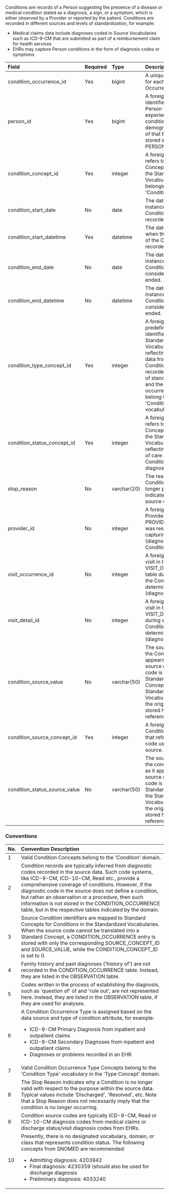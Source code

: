 Conditions are records of a Person suggesting the presence of a disease or medical condition stated as a diagnosis, a sign, or a symptom, which is either observed by a Provider or reported by the patient. Conditions are recorded in different sources and levels of standardization, for example:

  * Medical claims data include diagnoses coded in Source Vocabularies such as ICD-9-CM that are submitted as part of a reimbursement claim for health services 
  * EHRs may capture Person conditions in the form of diagnosis codes or symptoms

Field|Required|Type|Description
:--------------------------------|:--------|:------------|:------------------------------------------------------------
| condition_occurrence_id        | Yes       | bigint       | A unique identifier for each Condition Occurrence event.                                                                                                                                                         |
| person_id                      | Yes       | bigint       | A foreign key identifier to the Person who is experiencing the condition. The demographic details of that Person are stored in the PERSON table.                                                                 |
| condition_concept_id           | Yes       | integer      | A foreign key that refers to a Standard Concept identifier in the Standardized Vocabularies belonging to the 'Condition' domain.                                                                                                           |
| condition_start_date           | No        | date         | The date when the instance of the Condition is recorded.                                                                                                                                                         |
| condition_start_datetime       | Yes       | datetime     | The date and time when the instance of the Condition is recorded.                                                                                                                                                |
| condition_end_date             | No        | date         | The date when the instance of the Condition is considered to have ended.                                                                                                                                         |
| condition_end_datetime         | No        | datetime     | The date when the instance of the Condition is considered to have ended.                                                                                                                                         |
| condition_type_concept_id      | Yes       | integer      | A foreign key to the predefined Concept identifier in the Standardized Vocabularies reflecting the source data from which the Condition was recorded, the level of standardization, and the type of occurrence. These belong to the 'Condition Type' vocabulary  |
| condition_status_concept_id    | Yes        | integer      | A foreign key that refers to a Standard Concept identifier in the Standardized Vocabularies reflecting the point of care at which the Condition was diagnosed.          |
| stop_reason                    | No        | varchar(20)  | The reason that the Condition was no longer present, as indicated in the source data.                                                                                                                            |
| provider_id                    | No        | integer      | A foreign key to the Provider in the PROVIDER table who was responsible for capturing (diagnosing) the Condition.                                                                                                |
| visit_occurrence_id            | No        | integer      | A foreign key to the visit in the VISIT_OCCURRENCE table during which the Condition was determined (diagnosed).                                                                                                  |
| visit_detail_id                | No        | integer      | A foreign key to the visit in the VISIT_DETAIL table during which the Condition was determined (diagnosed).    																								   |
| condition_source_value         | No        | varchar(50)  | The source code for the Condition as it appears in the source data. This code is mapped to a Standard Condition Concept in the Standardized Vocabularies and the original code is stored here for reference.     |
| condition_source_concept_id    | Yes        | integer      | A foreign key to a Condition Concept that refers to the code used in the source.                                                                                                                                 |
| condition_status_source_value  | No        | varchar(50)  | The source code for the condition status as it appears in the source data.  This code is mapped to a Standard Concept in the Standardized Vocabularies and the original code is stored here for reference.   |
                                                                                                                               

### Conventions 

No.|Convention Description
:--------|:------------------------------------
| 1  | Valid Condition Concepts belong to the 'Condition' domain. 
| 2  | Condition records are typically inferred from diagnostic codes recorded in the source data. Such code systems, like ICD-9-CM, ICD-10-CM, Read etc., provide a comprehensive coverage of conditions. However, if the diagnostic code in the source does not define a condition, but rather an observation or a procedure, then such information is not stored in the CONDITION_OCCURRENCE table, but in the respective tables indicated by the domain.
| 3  | Source Condition identifiers are mapped to Standard Concepts for Conditions in the Standardized Vocabularies. When the source code cannot be translated into a Standard Concept, a CONDITION_OCCURRENCE entry is stored with only the corresponding SOURCE_CONCEPT_ID and SOURCE_VALUE, while the CONDITION_CONCEPT_ID is set to 0. 
| 4  | Family history and past diagnoses ('history of') are not recorded in the CONDITION_OCCURRENCE table. Instead, they are listed in the OBSERVATION table.
| 5  | Codes written in the process of establishing the diagnosis, such as 'question of' of and 'rule out', are not represented here.  Instead, they are listed in the OBSERVATION table, if they are used for analyses.
| 6  | A Condition Occurrence Type is assigned based on the data source and type of condition attribute, for example:<br><ul><li>ICD-9-CM Primary Diagnosis from inpatient and outpatient claims</li><li>ICD-9-CM Secondary Diagnoses from inpatient and outpatient claims</li><li>Diagnoses or problems recorded in an EHR.</li></ul> |
| 7  | Valid Condition Occurrence Type Concepts belong to the 'Condition Type' vocabulary in the 'Type Concept' domain.
| 8  | The Stop Reason indicates why a Condition is no longer valid with respect to the purpose within the source data. Typical values include 'Discharged', 'Resolved', etc.  Note that a Stop Reason does not necessarily imply that the condition is no longer occurring.
| 9  | Condition source codes are typically ICD-9-CM, Read or ICD-10-CM diagnosis codes from medical claims or discharge status/visit diagnosis codes from EHRs.
| 10 | Presently, there is no designated vocabulary, domain, or class that represents condition status. The following concepts from SNOMED are recommended:<br><ul><li>Admitting diagnosis: 4203942</li><li>Final diagnosis: 4230359 (should also be used for discharge diagnosis</li><li>Preliminary diagnosis: 4033240</li></ul> |
